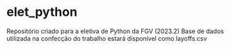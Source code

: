 # elet_python
Repositório criado para a eletiva de Python da FGV (2023.2)
Base de dados utilizada na confecção do trabalho estará disponível como layoffs.csv

